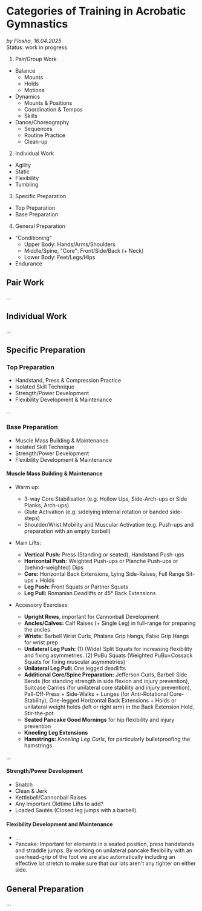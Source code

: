 # Categories of Training in Acrobatic Gymnastics

*by Flosha, 16.04.2025*  
Status: work in progress

1. Pair/Group Work
  * Balance
    * Mounts
    * Holds
    * Motions
  * Dynamics
    * Mounts & Positions
    * Coordination & Tempos
    * Skills 
  * Dance/Choreography
    * Sequences
    * Routine Practice
    * Clean-up 
2. Individual Work
  * Agility 
  * Static 
  * Flexibility
  * Tumbling
3. Specific Preparation
  * Top Preparation 
  * Base Preparation
4. General Preparation 
  * "Conditioning" 
    * Upper Body: Hands/Arms/Shoulders
    * Middle/Spine, "Core": Front/Side/Back (+ Neck)
    * Lower Body: Feet/Legs/Hips
  * Endurance


## Pair Work
...


## Individual Work
...


## Specific Preparation

### Top Preparation

* Handstand, Press & Compression Practice
* Isolated Skill Technique
* Strength/Power Development
* Flexibility Development & Maintenance

...



### Base Preparation

* Muscle Mass Building & Maintenance
* Isolated Skill Technique
* Strength/Power Development
* Flexibility Development & Maintenance


#### Muscle Mass Building & Maintenance

* Warm up:
  * 3-way Core Stabilisation (e.g. Hollow Ups, Side-Arch-ups or Side Planks, Arch-ups)
  * Glute Activation (e.g. sidelying internal rotation or banded side-steps)
  * Shoulder/Wrist Mobility and Muscular Activation (e.g. Push-ups and preparation with an empty barbell)

* Main Lifts:
  * **Vertical Push:** Press (Standing or seated), Handstand Push-ups
  * **Horizontal Push:** Weighted Push-ups or Planche Push-ups or (behind-weighted) Dips
  * **Core:** Horizontal Back Extensions, Lying Side-Raises, Full Range Sit-ups + Holds
  * **Leg Push:** Front Squats or Partner Squats
  * **Leg Pull:** Romanian Deadlifts or 45° Back Extensions

* Accessory Exercises:
  * **Upright Rows**, important for Cannonball Development
  * **Ancles/Calves:** Calf Raises (+ Single Leg) in full-range for preparing the ancles 
  * **Wrists:** Barbell Wrist Curls, Phalanx Grip Hangs, False Grip Hangs for wrist prep
  * **Unilateral Leg Push:** (1) (Wide) Split Squats for increasing flexibility and fixing asymmetries. (2) PuBu Squats (Weighted PuBu=Cossack Squats for fixing muscular asymmetries)
  * **Unilateral Leg Pull:** One legged deadlifts
  * **Additional Core/Spine Preparation:** Jefferson Curls, Barbell Side Bends (for standing strength in side flexion and injury prevention), Suitcase Carries (for unilateral core stability and injury prevention), Pall-Off-Press + Side-Walks + Lunges (for Anti-Rotational Core-Stability), One-legged Horizontal Back Extensions + Holds or unilateral weight holds (left or right arm) in the Back Extension Hold, Stir-the-pot.
  * **Seated Pancake Good Mornings** for hip flexibility and injury prevention
  * **Kneeling Leg Extensions**  
  * **Hamstrings:** *Kneeling Leg Curls*, for particularly bulletproofing the hamstrings

...


#### Strength/Power Development

* Snatch
* Clean & Jerk
* Kettlebell/Cannonball Raises
* Any important Oldtime Lifts to add?
* Loaded Sautés (Closed leg jumps with a barbell).


#### Flexibility Development and Maintenance

* ...
* Pancake: Important for elements in a seated position, press handstands and straddle jumps. By working on unilateral pancake flexibility with an overhead-grip of the foot we are also automatically including an effective lat stretch to make sure that our lats aren't any tighter on either side. 


## General Preparation
...




